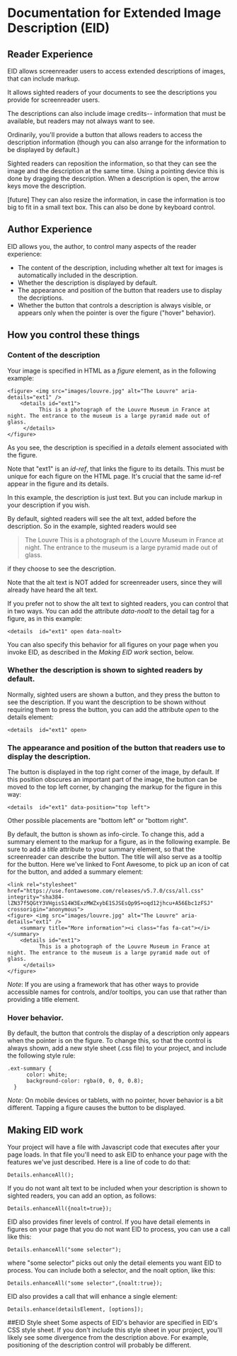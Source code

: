 # Documentation for Extended Image Description (EID)

## Reader Experience

EID allows screenreader users to access extended descriptions of images, that can include markup.

It allows sighted readers of your documents to see the descriptions you provide for screenreader users.

The descriptions can also include image credits-- information that must be available, but readers may not always want to see.

Ordinarily, you'll provide a button that allows readers to access the description information (though you can also arrange for the information to be displayed by default.)

Sighted readers can reposition the information, so that they can see the image and the description at the same time. Using a pointing device this is done by dragging the description. When a description is open, the arrow keys move the description.

[future] They can also resize the information, in case the information is too big to fit in a small text box. This can also be done by keyboard control.

## Author Experience

EID allows you, the author, to control many aspects of the reader experience:

- The content of the description, including whether alt text for images is automatically included in the description.
- Whether the description is displayed by default.
- The appearance and position of the button that readers use to display the decriptions.
- Whether the button that controls a description is always visible, or appears only when the pointer is over the figure ("hover" behavior).

## How you control these things

### Content of the description

Your image is specified in HTML as a _figure_ element, as in the following example:

```
<figure> <img src="images/louvre.jpg" alt="The Louvre" aria-details="ext1" />
	<details id="ext1">
          This is a photograph of the Louvre Museum in France at night. The entrance to the museum is a large pyramid made out of glass.
     </details>
</figure>
```

As you see, the description is specified in a _details_ element associated with the figure.

Note that "ext1" is an _id-ref_, that links the figure to its details. This must be unique for each figure on the HTML page. It's crucial that the same id-ref appear in the figure and its details.

In this example, the description is just text. But you can include markup in your description if you wish.

By default, sighted readers will see the alt text, added before the description. So in the example, sighted readers would see

> The Louvre
> This is a photograph of the Louvre Museum in France at night. The entrance to the museum is a large pyramid made out of glass.

if they choose to see the description.

Note that the alt text is NOT added for screenreader users, since they will already have heard the alt text.

If you prefer not to show the alt text to sighted readers, you can control that in two ways. You can add the attribute _data-noalt_ to the detail tag for a figure, as in this example:

```
<details  id="ext1" open data-noalt>
```

You can also specify this behavior for all figures on your page when you invoke EID, as described in the _Making EID work_ section, below.

### Whether the description is shown to sighted readers by default.

Normally, sighted users are shown a button, and they press the button to see the description. If you want the description to be shown without requiring them to press the button, you can add the attribute _open_ to the details element:

```
<details  id="ext1" open>
```

### The appearance and position of the button that readers use to display the description.

The button is displayed in the top right corner of the image, by default. If this position obscures an important part of the image, the button can be moved to the top left corner, by changing the markup for the figure in this way:

```
<details  id="ext1" data-position="top left">
```

Other possible placements are "bottom left" or "bottom right".

By default, the button is shown as info-circle. To change this, add a summary element to the markup for a figure, as in the following example. Be sure to add a _title_ attribute to your summary element, so that the screenreader can describe the button. The title will also serve as a tooltip for the button. Here we've linked to Font Awesome, to pick up an icon of cat for the button, and added a summary element:

```
<link rel="stylesheet" href="https://use.fontawesome.com/releases/v5.7.0/css/all.css" integrity="sha384-lZN37f5QGtY3VHgisS14W3ExzMWZxybE1SJSEsQp9S+oqd12jhcu+A56Ebc1zFSJ" crossorigin="anonymous">
<figure> <img src="images/louvre.jpg" alt="The Louvre" aria-details="ext1" />
	<summary title="More information"><i class="fas fa-cat"></i></summary>
	<details id="ext1">
          This is a photograph of the Louvre Museum in France at night. The entrance to the museum is a large pyramid made out of glass.
     </details>
</figure>
```

_Note_: If you are using a framework that has other ways to provide accessible names for controls, and/or tooltips, you can use that rather than providing a title element.

### Hover behavior.

By default, the button that controls the display of a description only appears when the pointer is on the figure. To change this, so that the control is always shown, add a new style sheet (.css file) to your project, and include the following style rule:

```
.ext-summary {
      color: white;
      background-color: rgba(0, 0, 0, 0.8);
  }
```

_Note_: On mobile devices or tablets, with no pointer, hover behavior is a bit different. Tapping a figure causes the button to be displayed.

## Making EID work

Your project will have a file with Javascript code that executes after your page loads. In that file you'll need to ask EID to enhance your page with the features we've just described. Here is a line of code to do that:

```
Details.enhanceAll();
```

If you do not want alt text to be included when your description is shown to sighted readers, you can add an option, as follows:

```
Details.enhanceAll({noalt=true});
```

EID also provides finer levels of control. If you have detail elements in figures on your page that you do not want EID to process, you can use a call like this:

```
Details.enhanceAll("some selector");
```

where "some selector" picks out only the detail elements you want EID to process. You can include both a selector, and the noalt option, like this:

```
Details.enhanceAll("some selector",{noalt:true});
```

EID also provides a call that will enhance a single element:

```
Details.enhance(detailsElement, [options]);
```

##EID Style sheet
Some aspects of EID's behavior are specified in EID's CSS style sheet. If you don't include this style sheet in your project, you'll likely see some divergence from the description above. For example, positioning of the description control will probably be different.
